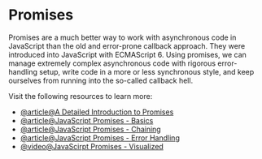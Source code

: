 # Promises

Promises are a much better way to work with asynchronous code in JavaScript than the old and error-prone callback approach. They were introduced into JavaScript with ECMAScript 6. Using promises, we can manage extremely complex asynchronous code with rigorous error-handling setup, write code in a more or less synchronous style, and keep ourselves from running into the so-called callback hell.

Visit the following resources to learn more:

- [@article@A Detailed Introduction to Promises](https://www.codeguage.com/courses/advanced-js/promises-introduction)
- [@article@JavaScript Promises - Basics](https://www.codeguage.com/courses/advanced-js/promises-basics)
- [@article@JavaScript Promises - Chaining](https://www.codeguage.com/courses/advanced-js/promises-chaining)
- [@article@JavaScript Promises - Error Handling](https://www.codeguage.com/courses/advanced-js/promises-error-handling)
- [@video@JavaScirpt Promises - Visualized](https://youtu.be/Xs1EMmBLpn4)
